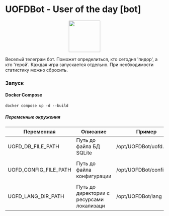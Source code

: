 # UOFDBot - User of the day [bot]

<p align="center">
  <img width="100px" src="https://user-images.githubusercontent.com/2866780/72239870-6a010c00-35f3-11ea-9d8f-9d499762e1bb.png"></img>
</p>

Веселый телеграм бот. Поможет определиться, кто сегодня 'пидор', а кто 'герой'. Каждая игра запускается отдельно. При
необходимости статистику можно сбросить.

### Запуск

#### Docker Compose

```shell
docker compose up -d --build
```

##### Переменные окружения

| Переменная            | Описание                                  | Пример                  | По умолчанию                                                                                               |
|-----------------------|-------------------------------------------|-------------------------|------------------------------------------------------------------------------------------------------------|
| UOFD_DB_FILE_PATH     | Путь до файла БД SQLite                   | /opt/UOFDBot/uofd.db    | `/opt/UOFDBot/default/uofd.db`                                                                                  |
| UOFD_CONFIG_FILE_PATH | Путь до файла конфигурации                | /opt/UOFDBot/config.yml | Берётся файл из репозитория `configs/config.yml` и копируется в контейнер `/opt/UOFDBot/default/config.yml` |
| UOFD_LANG_DIR_PATH    | Путь до директории с ресурсами локализаци | /opt/UOFDBot/lang       | Файлы из репозитория по пути `lang` копируется в контейнер `/opt/UOFDBot/default/lang`                   |
